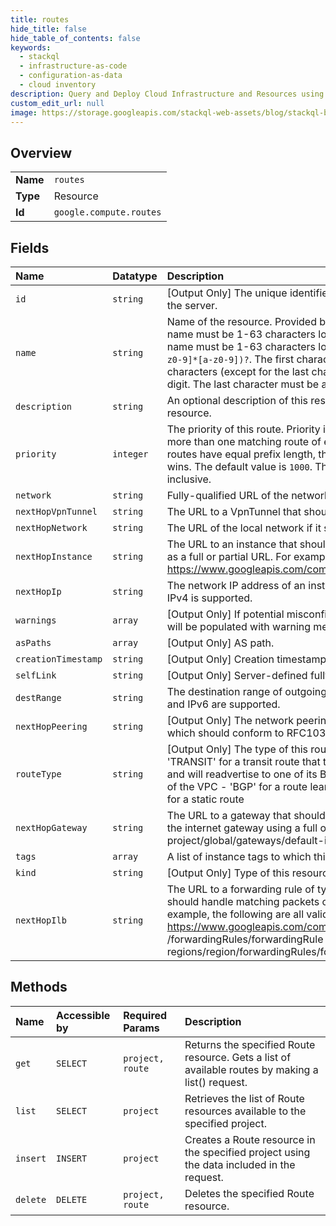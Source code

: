 ```yaml
---
title: routes
hide_title: false
hide_table_of_contents: false
keywords:
  - stackql
  - infrastructure-as-code
  - configuration-as-data
  - cloud inventory
description: Query and Deploy Cloud Infrastructure and Resources using SQL
custom_edit_url: null
image: https://storage.googleapis.com/stackql-web-assets/blog/stackql-blog-post-featured-image.png
---
```

  
    

## Overview
<table><tbody>
<tr><td><b>Name</b></td><td><code>routes</code></td></tr>
<tr><td><b>Type</b></td><td>Resource</td></tr>
<tr><td><b>Id</b></td><td><code>google.compute.routes</code></td></tr>
</tbody></table>

## Fields
| Name | Datatype | Description |
|:-----|:---------|:------------|
| `id` | `string` | [Output Only] The unique identifier for the resource. This identifier is defined by the server. |
| `name` | `string` | Name of the resource. Provided by the client when the resource is created. The name must be 1-63 characters long, and comply with RFC1035. Specifically, the name must be 1-63 characters long and match the regular expression `[a-z]([-a-z0-9]*[a-z0-9])?`. The first character must be a lowercase letter, and all following characters (except for the last character) must be a dash, lowercase letter, or digit. The last character must be a lowercase letter or digit. |
| `description` | `string` | An optional description of this resource. Provide this field when you create the resource. |
| `priority` | `integer` | The priority of this route. Priority is used to break ties in cases where there is more than one matching route of equal prefix length. In cases where multiple routes have equal prefix length, the one with the lowest-numbered priority value wins. The default value is `1000`. The priority value must be from `0` to `65535`, inclusive. |
| `network` | `string` | Fully-qualified URL of the network that this route applies to. |
| `nextHopVpnTunnel` | `string` | The URL to a VpnTunnel that should handle matching packets. |
| `nextHopNetwork` | `string` | The URL of the local network if it should handle matching packets. |
| `nextHopInstance` | `string` | The URL to an instance that should handle matching packets. You can specify this as a full or partial URL. For example: https://www.googleapis.com/compute/v1/projects/project/zones/zone/instances/ |
| `nextHopIp` | `string` | The network IP address of an instance that should handle matching packets. Only IPv4 is supported. |
| `warnings` | `array` | [Output Only] If potential misconfigurations are detected for this route, this field will be populated with warning messages. |
| `asPaths` | `array` | [Output Only] AS path. |
| `creationTimestamp` | `string` | [Output Only] Creation timestamp in RFC3339 text format. |
| `selfLink` | `string` | [Output Only] Server-defined fully-qualified URL for this resource. |
| `destRange` | `string` | The destination range of outgoing packets that this route applies to. Both IPv4 and IPv6 are supported. |
| `nextHopPeering` | `string` | [Output Only] The network peering name that should handle matching packets, which should conform to RFC1035. |
| `routeType` | `string` | [Output Only] The type of this route, which can be one of the following values: - 'TRANSIT' for a transit route that this router learned from another Cloud Router and will readvertise to one of its BGP peers - 'SUBNET' for a route from a subnet of the VPC - 'BGP' for a route learned from a BGP peer of this router - 'STATIC' for a static route |
| `nextHopGateway` | `string` | The URL to a gateway that should handle matching packets. You can only specify the internet gateway using a full or partial valid URL: projects/ project/global/gateways/default-internet-gateway |
| `tags` | `array` | A list of instance tags to which this route applies. |
| `kind` | `string` | [Output Only] Type of this resource. Always compute#routes for Route resources. |
| `nextHopIlb` | `string` | The URL to a forwarding rule of type loadBalancingScheme=INTERNAL that should handle matching packets or the IP address of the forwarding Rule. For example, the following are all valid URLs: - 10.128.0.56 - https://www.googleapis.com/compute/v1/projects/project/regions/region /forwardingRules/forwardingRule - regions/region/forwardingRules/forwardingRule  |
## Methods
| Name | Accessible by | Required Params | Description |
|:-----|:--------------|:----------------|:------------|
| `get` | `SELECT` | `project, route` | Returns the specified Route resource. Gets a list of available routes by making a list() request. |
| `list` | `SELECT` | `project` | Retrieves the list of Route resources available to the specified project. |
| `insert` | `INSERT` | `project` | Creates a Route resource in the specified project using the data included in the request. |
| `delete` | `DELETE` | `project, route` | Deletes the specified Route resource. |

